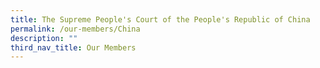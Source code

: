 ```yaml
---
title: The Supreme People's Court of the People's Republic of China
permalink: /our-members/China
description: ""
third_nav_title: Our Members
---
```


